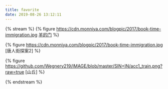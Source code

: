 ```yaml
---
title: favorite
date: 2019-08-26 13:12:11
---
```

{% stream %}
{% figure https://cdn.monniya.com/blogpic/2017/book-time-immigration.jpg [羊的门](aaaaaa) %}

{% figure https://cdn.monniya.com/blogpic/2017/book-time-immigration.jpg [唐人街探案2] %}

{% figure https://github.com/Wegnery219/IMAGE/blob/master/SIN+IN/acc1_train.png?raw=true [山丘] %}

{% endstream %}
